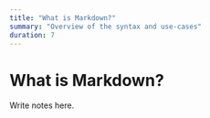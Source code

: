 ```yaml
---
title: "What is Markdown?"
summary: "Overview of the syntax and use-cases"
duration: 7
---
```


# What is Markdown?

Write notes here.
